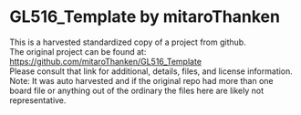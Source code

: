
# GL516_Template by mitaroThanken  
This is a harvested standardized copy of a project from github.  
The original project can be found at:  
https://github.com/mitaroThanken/GL516_Template  
Please consult that link for additional, details, files, and license information.  
Note: It was auto harvested and if the original repo had more than one board file or anything out of the ordinary the files here are likely not representative.  
    